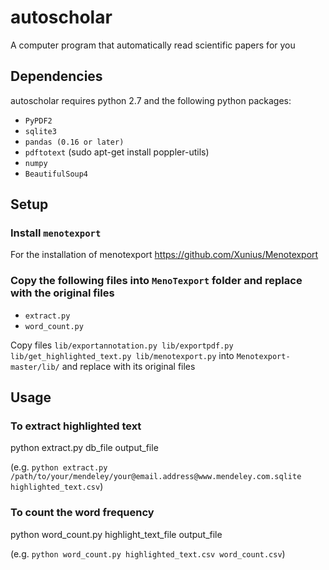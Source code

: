 # autoscholar
A computer program that automatically read scientific papers for you

## Dependencies

autoscholar requires python 2.7 and the following python packages:

- `PyPDF2`
- `sqlite3`
- `pandas (0.16 or later)`
- `pdftotext` (sudo apt-get install poppler-utils)
- `numpy`
- `BeautifulSoup4`

## Setup

### Install `menotexport`

For the installation of menotexport https://github.com/Xunius/Menotexport

### Copy the following files into `MenoTexport` folder and replace with the original files

- `extract.py`
- `word_count.py` 

Copy files `lib/exportannotation.py lib/exportpdf.py lib/get_highlighted_text.py lib/menotexport.py` into `Menotexport-master/lib/`
and replace with its original files

## Usage

### To extract highlighted text

python extract.py db_file output_file 

(e.g. `python extract.py /path/to/your/mendeley/your@email.address@www.mendeley.com.sqlite highlighted_text.csv`)

### To count the word frequency

python word_count.py highlight_text_file output_file

(e.g. `python word_count.py highlighted_text.csv word_count.csv`)
